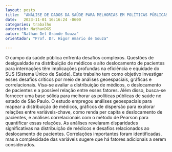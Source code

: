 ```yaml
---
layout: posts
title:  "ANÁLISE DE DADOS DA SAÚDE PARA MELHORIAS EM POLÍTICAS PÚBLICAS"
date:   2023-11-01 16:16:24 -0600
categories: trabalho
autornick: NathanDGS
autor: "Nathan Del Grande Souza"
orientador: "Prof. Dr. Higor Amario de Souza"

---
```


O campo da saúde pública enfrenta desafios complexos. Questões de desigualdade na distribuição de médicos e alto deslocamento de pacientes para internações têm implicações profundas na eficiência e equidade do SUS (Sistema Único de Saúde). Este trabalho tem como objetivo investigar esses desafios críticos por meio de análises geoespaciais, gráficas e correlacionais. Visa-se avaliar a distribuição de médicos, o deslocamento de pacientes e a possível relação entre esses fatores. Além disso, busca-se fornecer uma base sólida para melhorar as políticas públicas de saúde no estado de São Paulo. O estudo empregou análises geoespaciais para mapear a distribuição de médicos, gráficos de dispersão para explorar relações entre variáveis-chave, como renda per capita e deslocamento de pacientes, e análises correlacionais com o método de Pearson para quantificar essas relações. As análises revelaram disparidades significativas na distribuição de médicos e desafios relacionados ao deslocamento de pacientes. Correlações importantes foram identificadas, mas a complexidade das variáveis sugere que há fatores adicionais a serem considerados.
